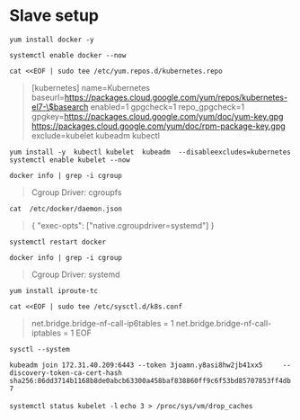 <h1>Slave setup</h1>

`yum install docker -y`

`systemctl enable docker --now`

`cat <<EOF | sudo tee /etc/yum.repos.d/kubernetes.repo`
>[kubernetes]
name=Kubernetes
baseurl=https://packages.cloud.google.com/yum/repos/kubernetes-el7-\$basearch
enabled=1
gpgcheck=1
repo_gpgcheck=1
gpgkey=https://packages.cloud.google.com/yum/doc/yum-key.gpg https://packages.cloud.google.com/yum/doc/rpm-package-key.gpg
exclude=kubelet kubeadm kubectl

`yum install -y  kubectl kubelet  kubeadm  --disableexcludes=kubernetes`
`systemctl enable kubelet --now`

`docker info | grep -i cgroup`
 >Cgroup Driver: cgroupfs

`cat  /etc/docker/daemon.json`
>{
  "exec-opts": ["native.cgroupdriver=systemd"]
}

`systemctl restart docker`

`docker info | grep -i cgroup`
>Cgroup Driver: systemd

`yum install iproute-tc`

`cat <<EOF | sudo tee /etc/sysctl.d/k8s.conf`
>net.bridge.bridge-nf-call-ip6tables = 1
net.bridge.bridge-nf-call-iptables = 1
EOF

`sysctl --system`

`kubeadm join 172.31.40.209:6443 --token 3joamn.y8asi8hw2jb41xx5     --discovery-token-ca-cert-hash sha256:86dd3714b1168b8de0abcb63300a458baf838860ff9c6f53bd85707853ff4db7`

`systemctl status kubelet -l`
`echo 3 > /proc/sys/vm/drop_caches`

